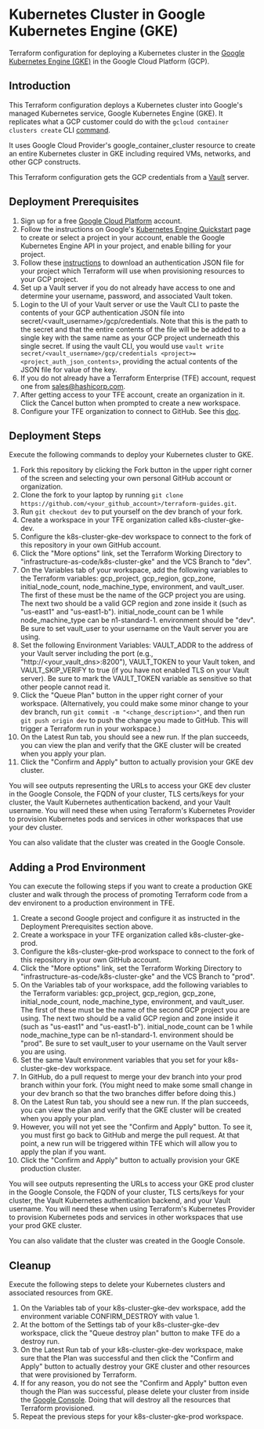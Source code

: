 # Kubernetes Cluster in Google Kubernetes Engine (GKE)
Terraform configuration for deploying a Kubernetes cluster in the [Google Kubernetes Engine (GKE)](https://cloud.google.com/kubernetes-engine/) in the Google Cloud Platform (GCP).

## Introduction
This Terraform configuration deploys a Kubernetes cluster into Google's managed Kubernetes service, Google Kubernetes Engine (GKE). It replicates what a GCP customer could do with the `gcloud container clusters create` CLI [command](https://cloud.google.com/sdk/gcloud/reference/container/clusters/create).

It uses Google Cloud Provider's google_container_cluster resource to create an entire Kubernetes cluster in GKE including required VMs, networks, and other GCP constructs.

This Terraform configuration gets the GCP credentials from a [Vault](https://www.vaultproject.io/) server.

## Deployment Prerequisites

1. Sign up for a free [Google Cloud Platform](https://cloud.google.com) account.
1. Follow the instructions on Google's [Kubernetes Engine Quickstart](https://cloud.google.com/kubernetes-engine/docs/quickstart) page to create or select a project in your account, enable the Google Kubernetes Engine API in your project, and enable billing for your project.
1. Follow these [instructions](https://www.terraform.io/docs/providers/google/index.html#authentication-json-file) to download an authentication JSON file for your project which Terraform will use when provisioning resources to your GCP project.
1. Set up a Vault server if you do not already have access to one and determine your username, password, and associated Vault token.
1. Login to the UI of your Vault server or use the Vault CLI to paste the contents of your GCP authentication JSON file into secret/<vault_username>/gcp/credentials. Note that this is the path to the secret and that the entire contents of the file will be be added to a single key with the same name as your GCP project underneath this single secret.  If using the vault CLI, you would use `vault write secret/<vault_username>/gcp/credentials <project>=<project_auth_json_contents>`, providing the actual contents of the JSON file for value of the key.
1. If you do not already have a Terraform Enterprise (TFE) account, request one from sales@hashicorp.com.
1. After getting access to your TFE account, create an organization in it. Click the Cancel button when prompted to create a new workspace.
1. Configure your TFE organization to connect to GitHub. See this [doc](https://www.terraform.io/docs/enterprise/vcs/github.html).

## Deployment Steps
Execute the following commands to deploy your Kubernetes cluster to GKE.

1. Fork this repository by clicking the Fork button in the upper right corner of the screen and selecting your own personal GitHub account or organization.
1. Clone the fork to your laptop by running `git clone https://github.com/<your_github_account>/terraform-guides.git`.
1. Run `git checkout dev` to put yourself on the dev branch of your fork.
1. Create a workspace in your TFE organization called k8s-cluster-gke-dev.
1. Configure the k8s-cluster-gke-dev workspace to connect to the fork of this repository in your own GitHub account.
1. Click the "More options" link, set the Terraform Working Directory to "infrastructure-as-code/k8s-cluster-gke" and the VCS Branch to "dev".
1. On the Variables tab of your workspace, add the following variables to the Terraform variables: gcp_project, gcp_region, gcp_zone, initial_node_count, node_machine_type, environment, and vault_user. The first of these must be the name of the GCP project you are using. The next two should be a valid GCP region and zone inside it (such as "us-east1" and "us-east1-b"). initial_node_count can be 1 while node_machine_type can be n1-standard-1. environment should be "dev". Be sure to set vault_user to your username on the Vault server you are using.
1. Set the following Environment Variables: VAULT_ADDR to the address of your Vault server including the port (e.g., "http://<your_vault_dns>:8200"), VAULT_TOKEN to your Vault token, and VAULT_SKIP_VERIFY to true (if you have not enabled TLS on your Vault server). Be sure to mark the VAULT_TOKEN variable as sensitive so that other people cannot read it.
1. Click the "Queue Plan" button in the upper right corner of your workspace. (Alternatively, you could make some minor change to your dev branch, run `git commit -m "<change_description>"`, and then run `git push origin dev` to push the change you made to GitHub. This will trigger a Terraform run in your workspace.)
1. On the Latest Run tab, you should see a new run. If the plan succeeds, you can view the plan and verify that the GKE cluster will be created when you apply your plan.
1. Click the "Confirm and Apply" button to actually provision your GKE dev cluster.

You will see outputs representing the URLs to access your GKE dev cluster in the Google Console, the FQDN of your cluster, TLS certs/keys for your cluster, the Vault Kubernetes authentication backend, and your Vault username.  You will need these when using Terraform's Kubernetes Provider to provision Kubernetes pods and services in other workspaces that use your dev cluster.

You can also validate that the cluster was created in the Google Console.

## Adding a Prod Environment
You can execute the following steps if you want to create a production GKE cluster and walk through the process of promoting Terraform code from a dev environent to a production environment in TFE.

1. Create a second Google project and configure it as instructed in the Deployment Prerequisites section above.
1. Create a workspace in your TFE organization called k8s-cluster-gke-prod.
1. Configure the k8s-cluster-gke-prod workspace to connect to the fork of this repository in your own GitHub account.
1. Click the "More options" link, set the Terraform Working Directory to "infrastructure-as-code/k8s-cluster-gke" and the VCS Branch to "prod".
1. On the Variables tab of your workspace, add the following variables to the Terraform variables: gcp_project, gcp_region, gcp_zone, initial_node_count, node_machine_type, environment, and vault_user. The first of these must be the name of the second GCP project you are using. The next two should be a valid GCP region and zone inside it (such as "us-east1" and "us-east1-b"). initial_node_count can be 1 while node_machine_type can be n1-standard-1. environment should be "prod". Be sure to set vault_user to your username on the Vault server you are using.
1. Set the same Vault environment variables that you set for your k8s-cluster-gke-dev workspace.
1. In GitHub, do a pull request to merge your dev branch into your prod branch within your fork. (You might need to make some small change in your dev branch so that the two branches differ before doing this.)
1. On the Latest Run tab, you should see a new run. If the plan succeeds, you can view the plan and verify that the GKE cluster will be created when you apply your plan.
1. However, you will not yet see the "Confirm and Apply" button. To see it, you must first go back to GitHub and merge the pull request. At that point, a new run will be triggered within TFE which will allow you to apply the plan if you want.
1. Click the "Confirm and Apply" button to actually provision your GKE production cluster.

You will see outputs representing the URLs to access your GKE prod cluster in the Google Console, the FQDN of your cluster, TLS certs/keys for your cluster, the Vault Kubernetes authentication backend, and your Vault username.  You will need these when using Terraform's Kubernetes Provider to provision Kubernetes pods and services in other workspaces that use your prod GKE cluster.

You can also validate that the cluster was created in the Google Console.

## Cleanup
Execute the following steps to delete your Kubernetes clusters and associated resources from GKE.

1. On the Variables tab of your k8s-cluster-gke-dev workspace, add the environment variable CONFIRM_DESTROY with value 1.
1. At the bottom of the Settings tab of your k8s-cluster-gke-dev workspace, click the "Queue destroy plan" button to make TFE do a destroy run.
1. On the Latest Run tab of your k8s-cluster-gke-dev workspace, make sure that the Plan was successful and then click the "Confirm and Apply" button to actually destroy your GKE cluster and other resources that were provisioned by Terraform.
1. If for any reason, you do not see the "Confirm and Apply" button even though the Plan was successful, please delete your cluster from inside the [Google Console](https://portal.azure.com). Doing that will destroy all the resources that Terraform provisioned.
1. Repeat the previous steps for your k8s-cluster-gke-prod workspace.
